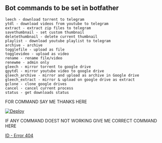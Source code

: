


## Bot commands to be set in botfather

```
leech - download torrent to telegram
ytdl - download videos from youtube to telegram
extract - extract zip files to telegram
savethumbnail - set custom thumbnail
deletethumbnail - delete current thumbnail
playlist - download youtube playlist to telegram
archive - archive 
togglefile - upload as file
togglevideo - upload as video
rename - rename file/video
renewme - admin only
gleech - mirror torrent to google drive
gpytdl - mirror youtube video to google drive
gleech_archive - mirror and upload as archive in Google drive
gleech_extract - mirror & upload on google drive as extract
gclone - clone google drives
cancel - cancel current process
status - get downloads status
```


FOR COMMAND SAY ME THANKS HERE 


[![Deploy](https://www.herokucdn.com/deploy/button.svg)](https://dashboard.heroku.com/new?template=https://github.com/evilbros7/Mirror-Leech/master) 

IF ANY COMMAND DOEST NOT WORKING GIVE ME CORRECT COMMAND HERE 

 [ID - Error 404 ](https://t.me/ERROR_404_V1)
